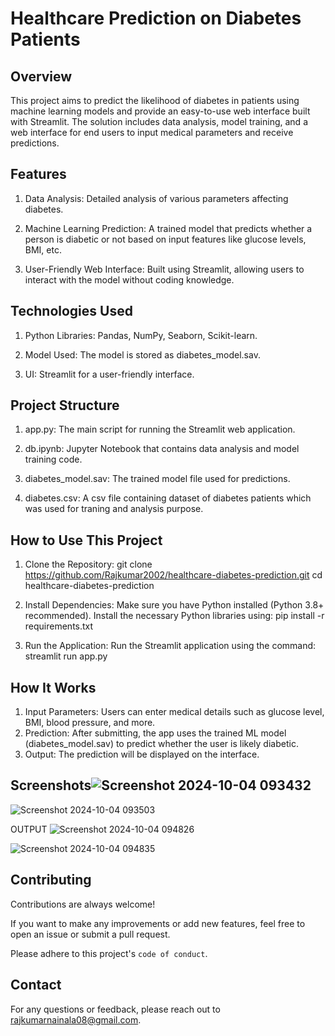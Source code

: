 
# Healthcare Prediction on Diabetes Patients




## Overview
This project aims to predict the likelihood of diabetes in patients using machine learning models and provide an easy-to-use web interface built with Streamlit. 
The solution includes data analysis, model training, and a web interface for end users to input medical parameters and receive predictions.
## Features
1) Data Analysis: Detailed analysis of various parameters affecting diabetes.

2) Machine Learning Prediction: A trained model that predicts whether a person is diabetic or not based on input features like glucose levels, BMI, etc.

3) User-Friendly Web Interface: Built using Streamlit, allowing users to interact with the model without coding knowledge.

## Technologies Used
1) Python Libraries: Pandas, NumPy, Seaborn, Scikit-learn.

2) Model Used: The model is stored as diabetes_model.sav.

3) UI: Streamlit for a user-friendly interface.
## Project Structure
1) app.py: The main script for running the Streamlit web application.

2) db.ipynb: Jupyter Notebook that contains data analysis and model training code.

3) diabetes_model.sav: The trained model file used for predictions.

4) diabetes.csv: A csv file containing dataset of diabetes patients which was used for traning and analysis purpose.

## How to Use This Project
1) Clone the Repository:
git clone https://github.com/Rajkumar2002/healthcare-diabetes-prediction.git
cd healthcare-diabetes-prediction

2) Install Dependencies: Make sure you have Python installed (Python 3.8+ recommended). Install the necessary Python libraries using:
pip install -r requirements.txt

3) Run the Application: Run the Streamlit application using the command:
streamlit run app.py


## How It Works
1) Input Parameters: Users can enter medical details such as glucose level, BMI, blood pressure, and more.
2) Prediction: After submitting, the app uses the trained ML model (diabetes_model.sav) to predict whether the user is likely diabetic.
3) Output: The prediction will be displayed on the interface.

## Screenshots![Screenshot 2024-10-04 093432](https://github.com/user-attachments/assets/9876f802-2d91-4adb-ba83-aa39470731a9)

![Screenshot 2024-10-04 093503](https://github.com/user-attachments/assets/68ddc85c-5fcf-4fe3-ae16-a1018f4120c8)

OUTPUT
![Screenshot 2024-10-04 094826](https://github.com/user-attachments/assets/dc09077d-aa7a-4069-a8b5-6d0cc416e850)

![Screenshot 2024-10-04 094835](https://github.com/user-attachments/assets/1a2fb35d-b236-4599-a8eb-2e9eee5a276c)



## Contributing

Contributions are always welcome!

 If you want to make any improvements or add new features, feel free to open an issue or submit a pull request.
 
Please adhere to this project's `code of conduct`.


## Contact
For any questions or feedback, please reach out to rajkumarnainala08@gmail.com.
